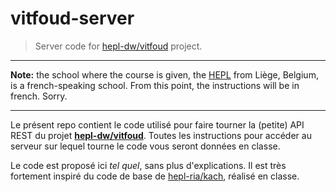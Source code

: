 # vitfoud-server

> Server code for [hepl-dw/vitfoud](https://github.com/hepl-dw/vitfoud) project.

* * *

**Note:** the school where the course is given, the [HEPL](http://www.provincedeliege.be/hauteecole) from Liège, Belgium, is a french-speaking school. From this point, the instructions will be in french. Sorry.

* * *

Le présent repo contient le code utilisé pour faire tourner la (petite) API REST du projet **[hepl-dw/vitfoud](https://github.com/hepl-dw/vitfoud)**. Toutes les instructions pour accéder au serveur sur lequel tourne le code vous seront données en classe.

Le code est proposé ici _tel quel_, sans plus d'explications. Il est très fortement inspiré du code de base de [hepl-ria/kach](https://github.com/hepl-ria/kach), réalisé en classe.
